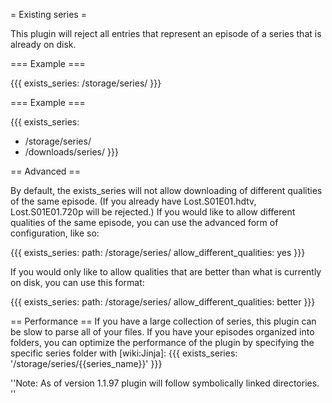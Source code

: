 = Existing series =

This plugin will reject all entries that represent an episode of a series that is already on disk.

=== Example ===

{{{
exists_series: /storage/series/
}}}

=== Example ===

{{{
exists_series: 
  - /storage/series/
  - /downloads/series/
}}}

== Advanced ==

By default, the exists_series will not allow downloading of different qualities of the same episode. (If you already have Lost.S01E01.hdtv, Lost.S01E01.720p will be rejected.) If you would like to allow different qualities of the same episode, you can use the advanced form of configuration, like so:

{{{
exists_series:
  path: /storage/series/
  allow_different_qualities: yes
}}}

If you would only like to allow qualities that are better than what is currently on disk, you can use this format:

{{{
exists_series:
  path: /storage/series/
  allow_different_qualities: better
}}}

== Performance ==
If you have a large collection of series, this plugin can be slow to parse all of your files. If you have your episodes organized into folders, you can optimize the performance of the plugin by specifying the specific series folder with [wiki:Jinja]:
{{{
exists_series: '/storage/series/{{series_name}}'
}}}


''Note: As of version 1.1.97 plugin will follow symbolically linked directories.
''